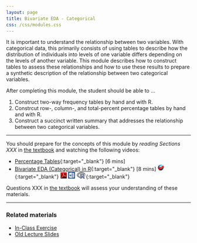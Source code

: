 ```yaml
---
layout: page
title: Bivariate EDA - Categorical
css: /css/modules.css
---
```


<div class="ILOs">
<p>It is important to understand the relationship between two variables.  With categorical data, this primarily consists of using tables to describe how the distribution of individuals into levels of one variable differs depending on the levels of another variable.  This module describes how to construct tables to assess these relationships and how to use these results to prepare a synthetic description of the relationship between two categorical variables.</p>

<p>After completing this module, the student should be able to ...</p>

<ol>
  <li>Construct two-way frequency tables by hand and with R.</li>
  <li>Constrcut row-, column-, and total-percent percentage tables by hand and with R.</li>
  <li>Construct a succinct written summary that addresses the relationship between two categorical variables.</li>
</ol>
</div>

----

You should prepare for the concepts of this module by *reading Sections XXX* in [the textbook](../../book/) and watching the following videos:

* [Percentage Tables](https://www.youtube.com/v/k8xFH6fCIWs?version=3&autoplay=1){:target="_blank"} [6 mins]
* [Bivariate EDA (Categorical) in R](https://vimeo.com/user45324800/biveda-cat){:target="_blank"} [8 mins] [![Web](../../img/web.png)](RHO.html){:target="_blank"}  [![PDF](../../img/pdf.png)](RHO.pdf) [![MSWord](../../img/word.png)](RHO.docx)  [![R](../../img/Rlogo.png)](RHO.R){:target="_blank"}

Questions XXX in [the textbook](../../book/) will assess your understanding of these materials.

----

### Related materials

* [In-Class Exercise](CE.html)
* [Old Lecture Slides](PPT_old.pptx)

